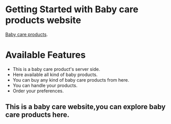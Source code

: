 # Getting Started with Baby care products website

 [Baby care products](https://baby-care-products-50b0d.web.app/).

# Available Features

- This is a baby care product's server side.
- Here available all kind of baby products.
- You can buy any kind of baby care products from here.
- You can handle your products.
- Order your preferences.  

## This is a baby care website,you can explore baby care products here.  

